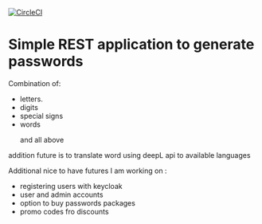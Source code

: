 [![CircleCI](https://circleci.com/gh/Bodziers/passwordApp/tree/main.svg?style=shield)](https://circleci.com/gh/Bodziers/passwordApp/tree/main)
<div> 
    <h1>Simple REST application to generate passwords</h1>
        <p>Combination of:</p>
        <ul>
            <li>letters.</li>
            <li>digits</li>
            <li>special signs</li>
            <li>words</li>
            <p>and all above</p>
        </ul>
        <p>addition future is to translate word using deepL api to available languages</p>
    <p>Additional nice to have futures I am working on :</p>
        <ul>
            <li>registering users with keycloak</li>
            <li>user and admin accounts</li>
            <li>option to buy passwords packages</li>
            <li>promo codes fro discounts</li>
        </ul>
</div>
<div>

</div>
